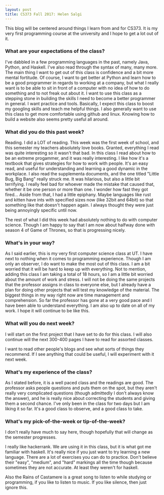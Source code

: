 ```yaml
---
layout: post
title: CS373 Fall 2017: Helen Salgi
---
```


This blog will be centered around things I learn from and for CS373. It is my very first programming course at the university and I hope to get a lot out of it.

### What are your expectations of the class?

I've dabbled in a few programming languages in the past, namely Java, Python, and Haskell. I've also read through the syntax of many, many more. The main thing I want to get out of this class is confidence and a bit more mental fortitude. Of course, I want to get better at Python and learn how to be a good programmer in regards to working at a company, but what I really want is to be able to sit in front of a computer with no idea of how to do something and to not freak out about it. I want to use this class as a stepping stone in building the skills I need to become a better programmer in general. I want practice and tools. Basically, I expect this class to boost my googling skills and teach me helpful things. I also generally want to use this class to get more comfortable using github and linux. Knowing how to build a website also seems pretty useful all around.

### What did you do this past week?

Reading. I did a LOT of reading. This week was the first week of school, and this semester my teachers absolutely love books. Granted, everything I read was quite interesting so it wasn't that bad. In this class I read about how to be an extreme progammer, and it was really interesting. I like how it's a textbook that gives strategies for how to work with people. It's an easy read, and useful for understanding and learning a good dynamic in the workplace. I also read the supplementa documents, and the one titled "Little Bug, Big Bang" really struck me. It was hilarious, but also a little bit terrifying. I really feel bad for whoever made the mistake that caused that, whether it be one person or more than one. I wonder how fast they got fired... Aside from that, I had a little epiphany. Maybe languages like rust and kitten have ints with specified sizes now (like 32bit and 64bit) so that something like that doesn't happen again. I always thought they were just being annoyingly specific until now.

The rest of what I did this week had absolutely nothing to do with computer science. Though I am happy to say that I am now about halfway done with season 4 of Game of Thrones, so that is progressing nicely. 

### What's in your way?

As I said earlier, this is my very first computer science class at UT. I have next to nothing when it comes to programming experience. Though I am only an observer, I do want to make the most out of this class. I am a bit worried that it will be hard to keep up with everything. Not to mention, adding this class I am taking a total of 18 hours, so I am a little bit worried about the amount of work and stress. I will not be doing the same projects that the professor assigns in class to everyone else, but I already have a plan for doing other projects that will test my knowledge of the material. The biggest things in my way right now are time management and comprehension. So far the professor has gone at a very good pace and I have been able to understand everything. I am also up to date on all of my work. I hope it will continue to be like this. 

### What will you do next week?

I will start on the first project that I have set to do for this class. I will also continue will the next 300-400 pages I have to read for assorted classes. 

I want to read other people's blogs and see what sorts of things they recommend. If I see anything that could be useful, I will experiment with it next week. 

### What's my experience of the class?

As I stated before, it is a well paced class and the readings are good. The professor asks people questions and puts them on the spot, but they aren't really very complicated questions (though admittedly I don't always know the answer), and he is really nice about correcting the students and giving them a second chance. I've only been in the class for two days but I am liking it so far. It's a good class to observe, and a good class to take. 

### What's my pick-of-the-week or tip-of-the-week?

I don't really have much to say here, though hopefully that will change as the semester progresses. 

I really like hackerrank. We are using it in this class, but it is what got me familiar with haskell. It's really nice if you just want to try learning a new language. There are a lot of exercises you can do to practice. Don't believe their "easy", "medium", and "hard" markings all the time though because sometimes they are not accurate. At least they weren't for haskell. 

Also the Rains of Castamere is a great song to listen to while studying or programming, if you like to listen to music. If you like silence, then just ignore this. 
